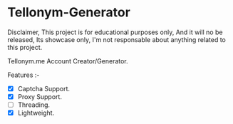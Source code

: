 # Tellonym-Generator
Disclaimer, This project is for educational purposes only, And it will no be released, Its showcase only, I'm not responsable about anything related to this project.


Tellonym.me Account Creator/Generator.

Features :-
- [x] Captcha Support.
- [x] Proxy Support.
- [ ] Threading.
- [x] Lightweight.
